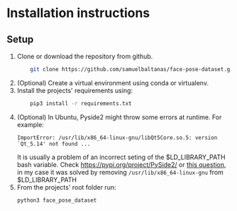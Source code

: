 # Installation instructions

## Setup

1. Clone or download the repository from github.
    ```bash
        git clone https://github.com/samuelbaltanas/face-pose-dataset.git
    ```
2. (Optional) Create a virtual environment using conda or virtualenv.
2. Install the projects' requirements using:
    ```bash
        pip3 install -r requirements.txt
    ```
1. (Optional) In Ubuntu, Pyside2 might throw some errors at runtime. For example:
    ```
    ImportError: /usr/lib/x86_64-linux-gnu/libQt5Core.so.5: version `Qt_5.14' not found ...
    ```
   It is usually a problem of an incorrect seting of the $LD_LIBRARY_PATH bash variable.
   Check <https://pypi.org/project/PySide2/> or [this question](https://stackoverflow.com/questions/36128645/error-on-execution-version-qt-5-not-found-required-by#answer-36195503),
   in my case it was solved by removing `/usr/lib/x86_64-linux-gnu` from $LD_LIBRARY_PATH
3. From the projects' root folder run:
    ```bash
    python3 face_pose_dataset
    ```
